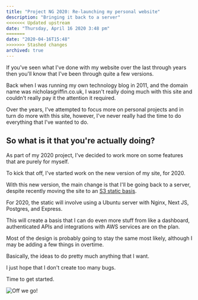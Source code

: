 ```yaml
---
title: "Project NG 2020: Re-launching my personal website"
description: "Bringing it back to a server"
<<<<<<< Updated upstream
date: "Thursday, April 16 2020 3:48 pm"
=======
date: "2020-04-16T15:48"
>>>>>>> Stashed changes
archived: true
---
```


If you've seen what I've done with my website over the last through years then you'll know that I've been through quite a few versions.

Back when I was running my own technology blog in 2011, and the domain name was nicholasgriffin.co.uk, I wasn't really doing much with this site and couldn't really pay it the attention it required.

Over the years, I've attempted to focus more on personal projects and in turn do more with this site, however, I've never really had the time to do everything that I've wanted to do.

## So what is it that you're actually doing?

As part of my 2020 project, I've decided to work more on some features that are purely for myself.

To kick that off, I've started work on the new version of my site, for 2020.

With this new version, the main change is that I'll be going back to a server, despite recently moving the site to an [S3 static basis](/blog/hosting-my-static-site-on-s3-with-aws-codepipeline.md).

For 2020, the static will involve using a Ubuntu server with Nginx, Next JS, Postgres, and Express.

This will create a basis that I can do even more stuff from like a dashboard, authenticated APIs and integrations with AWS services are on the plan.

Most of the design is probably going to stay the same most likely, although I may be adding a few things in overtime.

Basically, the ideas to do pretty much anything that I want.

I just hope that I don't create too many bugs.

Time to get started.

![Off we go!](https://media.giphy.com/media/D83jHtnO0LPQk/giphy.gif)
